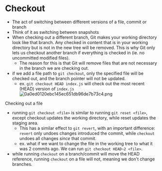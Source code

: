 
# Checkout
- The act of switching between different versions of a file, commit or branch
- Think of it as switching between snapshots
- When checking out a different branch, Git makes your working directory look like that branch. Any checked in content that is in your working directory but is not in the new tree will be removed. This is why Git only lets us checkout another branch if everything is checked in (ie. no uncommitted modified files).
	- The reason for this is that Git will remove files that are not necessary in the branch we are checking out.
- if we add a file path to `git checkout`, only the specified file will be checked out, and the branch pointer will not be updated.
	- ex. `git checkout HEAD index.js` will check out the most recent (HEAD) version of `index.js`
![0a0ed0120ebc145ec651db96de7b73c4.png](:/a7a7bd8f7ee646d4a308c17366095fad)

Checking out a file
- running `git checkout <file>` is similar to running `git reset <file>`, except checkout updates the working directory, while reset updates the staging area.
	- This has a similar effect to `git revert`, with an important difference: `revert` only undoes changes introduced the commit, while `checkout` undoes all changes *since* that commit.
	- ex. what if we want to change the file in the working tree to what it was 2 commits ago. We can run `git checkout HEAD~2 <file>`.
- while running `checkout` on a branch/commit will move the HEAD reference, running `checkout` on a file will not, meaning we don't change branches.
